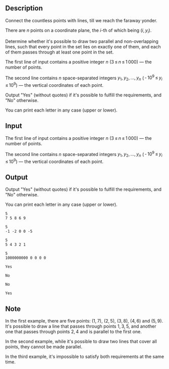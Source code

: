 ## Description

<div><p><span class="tex-font-style-it">Connect the countless points with lines, till we reach the faraway yonder.</span></p><p>There are <span class="tex-span"><i>n</i></span> points on a coordinate plane, the <span class="tex-span"><i>i</i></span>-th of which being <span class="tex-span">(<i>i</i>, <i>y</i><sub class="lower-index"><i>i</i></sub>)</span>.</p><p>Determine whether it's possible to draw two parallel and non-overlapping lines, such that every point in the set lies on <span class="tex-font-style-bf">exactly one</span> of them, and each of them passes through <span class="tex-font-style-bf">at least one</span> point in the set.</p></div><div class="input-specification"><p>The first line of input contains a positive integer <span class="tex-span"><i>n</i></span> (<span class="tex-span">3 ≤ <i>n</i> ≤ 1 000</span>) — the number of points.</p><p>The second line contains <span class="tex-span"><i>n</i></span> space-separated integers <span class="tex-span"><i>y</i><sub class="lower-index">1</sub>, <i>y</i><sub class="lower-index">2</sub>, ..., <i>y</i><sub class="lower-index"><i>n</i></sub></span> (<span class="tex-span"> - 10<sup class="upper-index">9</sup> ≤ <i>y</i><sub class="lower-index"><i>i</i></sub> ≤ 10<sup class="upper-index">9</sup></span>) — the vertical coordinates of each point.</p></div><div class="output-specification"><p>Output "<span class="tex-font-style-tt">Yes</span>" (without quotes) if it's possible to fulfill the requirements, and "<span class="tex-font-style-tt">No</span>" otherwise.</p><p>You can print each letter in any case (upper or lower).</p></div>

## Input

<p>The first line of input contains a positive integer <span class="tex-span"><i>n</i></span> (<span class="tex-span">3 ≤ <i>n</i> ≤ 1 000</span>) — the number of points.</p><p>The second line contains <span class="tex-span"><i>n</i></span> space-separated integers <span class="tex-span"><i>y</i><sub class="lower-index">1</sub>, <i>y</i><sub class="lower-index">2</sub>, ..., <i>y</i><sub class="lower-index"><i>n</i></sub></span> (<span class="tex-span"> - 10<sup class="upper-index">9</sup> ≤ <i>y</i><sub class="lower-index"><i>i</i></sub> ≤ 10<sup class="upper-index">9</sup></span>) — the vertical coordinates of each point.</p>

## Output

<p>Output "<span class="tex-font-style-tt">Yes</span>" (without quotes) if it's possible to fulfill the requirements, and "<span class="tex-font-style-tt">No</span>" otherwise.</p><p>You can print each letter in any case (upper or lower).</p>





```input1
5
7 5 8 6 9

```




```input2
5
-1 -2 0 0 -5

```




```input3
5
5 4 3 2 1

```




```input4
5
1000000000 0 0 0 0

```




```output1
Yes

```




```output2
No

```




```output3
No

```




```output4
Yes

```



## Note

<p>In the first example, there are five points: <span class="tex-span">(1, 7)</span>, <span class="tex-span">(2, 5)</span>, <span class="tex-span">(3, 8)</span>, <span class="tex-span">(4, 6)</span> and <span class="tex-span">(5, 9)</span>. It's possible to draw a line that passes through points <span class="tex-span">1, 3, 5</span>, and another one that passes through points <span class="tex-span">2, 4</span> and is parallel to the first one.</p><p>In the second example, while it's possible to draw two lines that cover all points, they cannot be made parallel.</p><p>In the third example, it's impossible to satisfy both requirements at the same time.</p>
